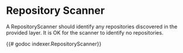# Repository Scanner
A RepositoryScanner should identify any repositories discovered in the provided layer.
It is OK for the scanner to identify no repositories. 

{{# godoc indexer.RepositoryScanner}}
